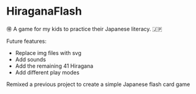 # HiraganaFlash
:ideograph_advantage: A game for my kids to practice their Japanese literacy. :jp:

Future features:
- Replace img files with svg
- Add sounds 
- Add the remaining 41 Hiragana
- Add different play modes

Remixed a previous project to create a simple Japanese flash card game

